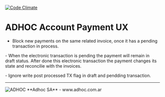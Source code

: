 [![Code Climate](https://codeclimate.com/github/ingadhoc/account-payment/badges/gpa.svg)](https://codeclimate.com/github/ingadhoc/account-payment)

# ADHOC Account Payment UX

- Block new payments on the same related invoice, once it has a pending transaction in process.

- When the electronic transaction is pending the payment will remain in draft status. After done this electronic transaction the payment changes its state and reconcilie with the invoices.

- Ignore write post processed TX flag in draft and pendding transaction.

----

<img alt="ADHOC" src="http://fotos.subefotos.com/83fed853c1e15a8023b86b2b22d6145bo.png" />
**Adhoc SA** - www.adhoc.com.ar
